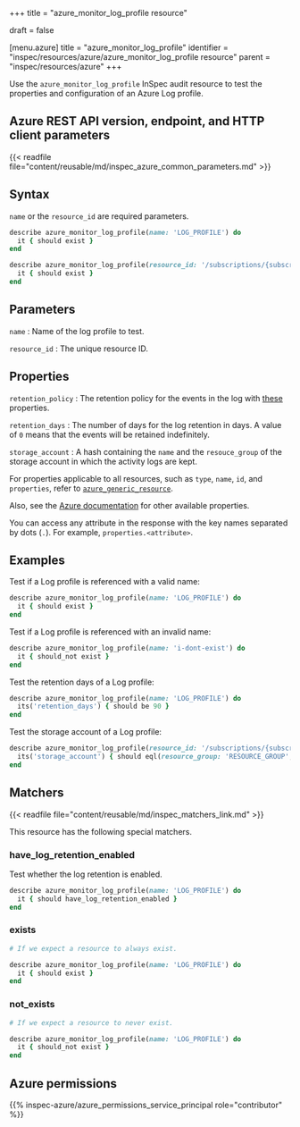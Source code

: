 +++
title = "azure_monitor_log_profile resource"

draft = false


[menu.azure]
title = "azure_monitor_log_profile"
identifier = "inspec/resources/azure/azure_monitor_log_profile resource"
parent = "inspec/resources/azure"
+++

Use the `azure_monitor_log_profile` InSpec audit resource to test the properties and configuration of an Azure Log profile.

## Azure REST API version, endpoint, and HTTP client parameters

{{< readfile file="content/reusable/md/inspec_azure_common_parameters.md" >}}

## Syntax

`name` or the `resource_id` are required parameters.

```ruby
describe azure_monitor_log_profile(name: 'LOG_PROFILE') do
  it { should exist }
end
```

```ruby
describe azure_monitor_log_profile(resource_id: '/subscriptions/{subscriptionId}/providers/microsoft.insights/logprofiles/{logProfileName}') do
  it { should exist }
end
```

## Parameters

`name`
: Name of the log profile to test.

`resource_id`
: The unique resource ID.

## Properties

`retention_policy`
: The retention policy for the events in the log with [these](https://docs.microsoft.com/en-us/rest/api/monitor/logprofiles/get#retentionpolicy) properties.

`retention_days`
: The number of days for the log retention in days. A value of `0` means that the events will be retained indefinitely.

`storage_account`
: A hash containing the `name` and the `resouce_group` of the storage account in which the activity logs are kept.

For properties applicable to all resources, such as `type`, `name`, `id`, and `properties`, refer to [`azure_generic_resource`](azure_generic_resource#properties).

Also, see the [Azure documentation](https://docs.microsoft.com/en-us/rest/api/monitor/logprofiles/get#logprofileresource) for other available properties.

You can access any attribute in the response with the key names separated by dots (`.`). For example, `properties.<attribute>`.

## Examples

Test if a Log profile is referenced with a valid name:

```ruby
describe azure_monitor_log_profile(name: 'LOG_PROFILE') do
  it { should exist }
end
```

Test if a Log profile is referenced with an invalid name:

```ruby
describe azure_monitor_log_profile(name: 'i-dont-exist') do
  it { should_not exist }
end
```

Test the retention days of a Log profile:

```ruby
describe azure_monitor_log_profile(name: 'LOG_PROFILE') do
  its('retention_days') { should be 90 }
end
```

Test the storage account of a Log profile:

```ruby
describe azure_monitor_log_profile(resource_id: '/subscriptions/{subscriptionId}/providers/microsoft.insights/logprofiles/{logProfileName}') do
  its('storage_account') { should eql(resource_group: 'RESOURCE_GROUP', name: 'STORAGE_ACCOUNT') }
end
```

## Matchers

{{< readfile file="content/reusable/md/inspec_matchers_link.md" >}}

This resource has the following special matchers.

### have_log_retention_enabled

Test whether the log retention is enabled.

```ruby
describe azure_monitor_log_profile(name: 'LOG_PROFILE') do
  it { should have_log_retention_enabled }
end
```

### exists

```ruby
# If we expect a resource to always exist.

describe azure_monitor_log_profile(name: 'LOG_PROFILE') do
  it { should exist }
end
```

### not_exists

```ruby
# If we expect a resource to never exist.

describe azure_monitor_log_profile(name: 'LOG_PROFILE') do
  it { should_not exist }
end
```

## Azure permissions

{{% inspec-azure/azure_permissions_service_principal role="contributor" %}}

